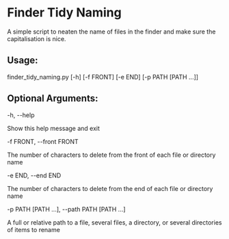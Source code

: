 # Finder Tidy Naming
A simple script to neaten the name of files in the finder and make sure the capitalisation is nice.

## Usage:

finder_tidy_naming.py [-h] [-f FRONT] [-e END] [-p PATH [PATH ...]]

## Optional Arguments:

-h, --help

Show this help message and exit

-f FRONT, --front FRONT

The number of characters to delete from the front of each file or directory name
                        
-e END, --end END

The number of characters to delete from the end of each file or directory name
                        
-p PATH [PATH ...], --path PATH [PATH ...]

A full or relative path to a file, several files, a directory, or several directories of items to rename
